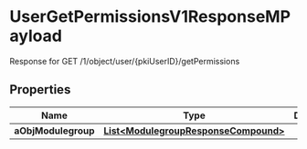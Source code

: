 

# UserGetPermissionsV1ResponseMPayload

Response for GET /1/object/user/{pkiUserID}/getPermissions

## Properties

| Name | Type | Description | Notes |
|------------ | ------------- | ------------- | -------------|
|**aObjModulegroup** | [**List&lt;ModulegroupResponseCompound&gt;**](ModulegroupResponseCompound.md) |  |  |




